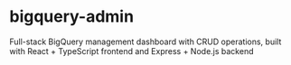 # bigquery-admin
Full-stack BigQuery management dashboard with CRUD operations, built with React + TypeScript frontend and Express + Node.js backend
